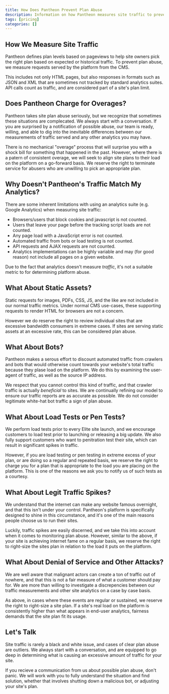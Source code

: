 ```yaml
---
title: How Does Pantheon Prevent Plan Abuse
description: Information on how Pantheon measures site traffic to prevent plan abuse
tags: [pricing]
categories: []
---
```


## How We Measure Site Traffic

Pantheon defines plan levels based on pageviews to help site owners pick the right plan based on expected or historical traffic. To prevent plan abuse, we measure requests served by the platform from the CMS. 

This includes not only HTML pages, but also responses in formats such as JSON and XML that are sometimes not tracked by standard analytics suites. API calls count as traffic, and are considered part of a site's plan limit.

## Does Pantheon Charge for Overages?

Pantheon takes site plan abuse seriously, but we recognize that sometimes these situations are complecated. We always start with a conversation. If you are surprised by a notification of possible abuse, our team is ready, willing, and able to dig into the inevitable differences between our measurements of traffic served and any other analytics you may have.

There is no mechanical "overage" process that will surprise you with a shock bill for something that happened in the past. However, where there is a patern of consistent overage, we will seek to align site plans to their load on the platform on a go-forward basis. We reserve the right to terminate service for abusers who are unwilling to pick an appropriate plan.

## Why Doesn't Pantheon's Traffic Match My Analytics?

There are some inherent limitations with using an analytics suite (e.g. Google Analytics) when measuring site traffic:

 - Browsers/users that block cookies and javascript is not counted.
 - Users that leave your page before the tracking script loads are not counted.
 - Any page load with a JavaScript error is not counted.
 - Automated traffic from bots or load testing is not counted.
 - API requests and AJAX requests are not counted.
 - Analytics implementations can be highly variable and may (for good reason) not include all pages on a given website.

Due to the fact that analytics doesn't measure _traffic_, it's not a suitable metric to for determining platform abuse.

## What About Static Assets?

Static requests for images, PDFs, CSS, JS, and the like are not included in our normal traffic metrics. Under normal CMS use-cases, these supporting requests to render HTML for browsers are not a concern.

However we do reserve the right to review individual sites that are excessive bandwidth consumers in extreme cases. If sites are serving static assets at an excessive rate, this can be considered plan abuse.

## What About Bots?

Pantheon makes a serous effort to discount automated traffic from crawlers and bots that would otherwise count towards your website's total traffic because they plase load on the platform. We do this by examining the user-agent of traffic, as well as the source IP address.

We respect that you cannot control this kind of traffic, and that crawler traffic is actually _beneficial_ to sites. We are continually refining our model to ensure our traffic reports are as accurate as possible. We do not consider legitimate white-hat bot traffic a sign of plan abuse.

## What About Load Tests or Pen Tests?

We perform load tests prior to every Elite site launch, and we encourage customers to load test prior to launching or releasing a big update. We also fully support customers who want to penitration test their site, which can result in significant spikes in traffic.

However, if you are load testing or pen testing in extreme excess of your plan, or are doing so a regular and repeated basis, we reserve the right to charge you for a plan that is appropriate to the load you are placing on the platform. This is one of the reasons we ask you to notify us of such tests as a courtesy. 

## What About Legit Traffic Spikes?

We understand that the internet can make any website famous overnight, and that this isn't under your control. Pantheon's platform is specifically designed to shine in this circumstance, and it's one of the main reasons people choose us to run their sites. 

Luckily, traffic spikes are easily discerned, and we take this into account when it comes to monitoring plan abuse. However, similar to the above, if your site is achieving internet fame on a regular basis, we reserve the right to right-size the sites plan in relation to the load it puts on the platform. 

## What About Denial of Service and Other Attacks?

We are well aware that malignant actors can create a ton of traffic out of nowhere, and that this is not a fair measure of what a customer should pay for. We are more than willing to investigate a discrepencies between our traffic measurements and other site analytics on a case by case basis.

As above, in cases where these events are regular or sustained, we reserve the right to right-size a site plan. If a site's real load on the platform is consistently higher than what appears in end-user analytics, fairness demands that the site plan fit its usage.

## Let's Talk

Site traffic is rarely a black and white issue, and cases of clear plan abuse are outliers. We always start with a conversation, and are equipped to go deep in determining what is causing an excessive amount of traffic for your site.

If you recieve a communication from us about possible plan abuse, don't panic. We will work with you to fully understand the situation and find solution, whether that involves shutting down a malicious bot, or adjusting your site's plan.